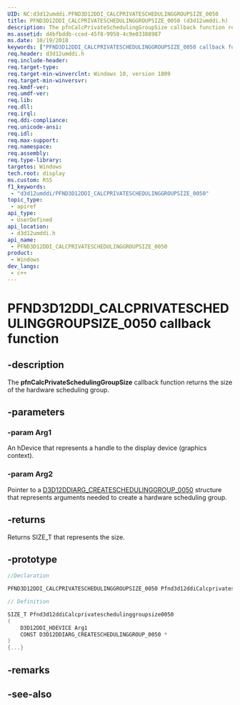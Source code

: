 ```yaml
---
UID: NC:d3d12umddi.PFND3D12DDI_CALCPRIVATESCHEDULINGGROUPSIZE_0050
title: PFND3D12DDI_CALCPRIVATESCHEDULINGGROUPSIZE_0050 (d3d12umddi.h)
description: The pfnCalcPrivateSchedulingGroupSize callback function returns the size of the hardware scheduling group.
ms.assetid: d4bfbddb-cced-45f8-9950-4c9e03388987
ms.date: 10/19/2018
keywords: ["PFND3D12DDI_CALCPRIVATESCHEDULINGGROUPSIZE_0050 callback function"]
req.header: d3d12umddi.h
req.include-header: 
req.target-type: 
req.target-min-winverclnt: Windows 10, version 1809
req.target-min-winversvr: 
req.kmdf-ver: 
req.umdf-ver: 
req.lib: 
req.dll: 
req.irql: 
req.ddi-compliance: 
req.unicode-ansi: 
req.idl: 
req.max-support: 
req.namespace: 
req.assembly: 
req.type-library: 
targetos: Windows
tech.root: display
ms.custom: RS5
f1_keywords:
 - "d3d12umddi/PFND3D12DDI_CALCPRIVATESCHEDULINGGROUPSIZE_0050"
topic_type:
 - apiref
api_type:
 - UserDefined
api_location:
 - d3d12umddi.h
api_name:
 - PFND3D12DDI_CALCPRIVATESCHEDULINGGROUPSIZE_0050
product:
 - Windows
dev_langs:
 - c++
---
```


# PFND3D12DDI_CALCPRIVATESCHEDULINGGROUPSIZE_0050 callback function

## -description

The **pfnCalcPrivateSchedulingGroupSize** callback function returns the size of the hardware scheduling group.

## -parameters

### -param Arg1

An hDevice that represents a handle to the display device (graphics context).

### -param Arg2

Pointer to a [D3D12DDIARG_CREATESCHEDULINGGROUP_0050](ns-d3d12umddi-d3d12ddiarg_createschedulinggroup_0050.md) structure that represents arguments needed to create a hardware scheduling group.

## -returns

Returns SIZE_T that represents the size.

## -prototype

```cpp
//Declaration

PFND3D12DDI_CALCPRIVATESCHEDULINGGROUPSIZE_0050 Pfnd3d12ddiCalcprivateschedulinggroupsize0050; 

// Definition

SIZE_T Pfnd3d12ddiCalcprivateschedulinggroupsize0050 
(
	D3D12DDI_HDEVICE Arg1
	CONST D3D12DDIARG_CREATESCHEDULINGGROUP_0050 *
)
{...}

```

## -remarks

## -see-also

